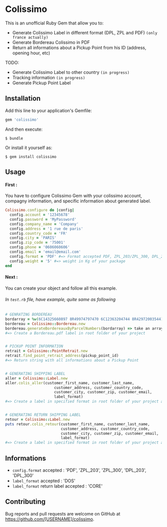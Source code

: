 # Colissimo

This is an unofficial Ruby Gem that allow you to:
- Generate Colissimo Label in different format (DPL, ZPL and PDF) `(only france actually)`
- Generate Bordereau Colissimo in PDF
- Return all informations about a Pickup Point from his ID (address, opening hour, etc)

TODO:
- Generate Colissimo Label to other country `(in progress)`
- Tracking information `(in progress)`
- Generate Pickup Point Label

## Installation

Add this line to your application's Gemfile:

```ruby
gem 'colissimo'
```

And then execute:

    $ bundle

Or install it yourself as:

    $ gem install colissimo

## Usage

#### First :

You have to configure Colissimo Gem with your colissimo account, compagny information, and specific information about generated label.

```ruby
Colissimo.configure do |config|
  config.account = '12345678'
  config.password = 'MyPassword'
  config.company_name = 'Company'
  config.address = '1 rue de paris'
  config.country_code = 'FR'
  config.city = 'PARIS'
  config.zip_code = '75001'
  config.phone = '0606060606'
  config.email = 'email@email.com'
  config.format = 'PDF' #=> Format accepted PDF, ZPL_203/ZPL_300, DPL_203/DPL_300
  config.weight = '5' #=> weight in Kg of your package
end
```


#### Next :

You can create your object and follow all this example.
###### In `test.rb` file, have example, quite same as following
```ruby
# GENRATING BORDEREAU 
bordarray = %w(6C14325660897 8R49974797470 6C12363204744 8R42972003544)
bordereau = Colissimo::Bordereau.new
bordereau.generateBordereauxByParcelNumbers(bordarray) => take an array
#=> Create a Bordereau.pdf label in root folder of your project


# PICKUP POINT INFORMATION
retrait = Colissimo::PointRetrait.new
retrait.find_point_retrait_address(pickup_point_id)
#=> Return string with all informations about a Pickup Point


# GENERATING SHIPPING LABEL
aller = Colissimo::Label.new
aller.colis_aller(customer_first_name, customer_last_name, 
                      customer_address, customer_country_code, 
                      customer_city, customer_zip, customer_email, 
                      label_format)
#=> Create a label in specified format in root folder of your project and return the tracking number


# GENERATING RETURN SHIPPING LABEL
retour = Colissimo::Label.new
puts retour.colis_retour(customer_first_name, customer_last_name, 
                         customer_address, customer_country_code, 
                         customer_city, customer_zip, customer_email, 
                         label_format)
#=> Create a label in specified format in root folder of your project and return the tracking number
```


## Informations

- `config.format` accepted : 'PDF', 'ZPL_203', 'ZPL_300', 'DPL_203', 'DPL_300'
- `label_format` accepted : 'DOS'
- `label_format` return label accepted : 'CORE'


## Contributing

Bug reports and pull requests are welcome on GitHub at https://github.com/[USERNAME]/colissimo.
